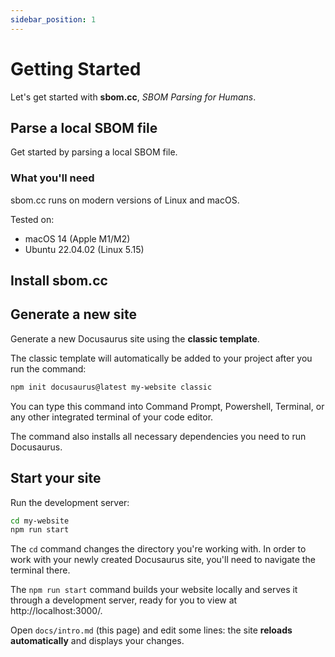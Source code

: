 ```yaml
---
sidebar_position: 1
---
```


# Getting Started

Let's get started with **sbom.cc**, *SBOM Parsing for Humans*.

## Parse a local SBOM file

Get started by parsing a local SBOM file.

### What you'll need

sbom.cc runs on modern versions of Linux and macOS.

Tested on:

- macOS 14 (Apple M1/M2)
- Ubuntu 22.04.02 (Linux 5.15)

## Install sbom.cc

## Generate a new site

Generate a new Docusaurus site using the **classic template**.

The classic template will automatically be added to your project after you run the command:

```bash
npm init docusaurus@latest my-website classic
```

You can type this command into Command Prompt, Powershell, Terminal, or any other integrated terminal of your code editor.

The command also installs all necessary dependencies you need to run Docusaurus.

## Start your site

Run the development server:

```bash
cd my-website
npm run start
```

The `cd` command changes the directory you're working with. In order to work with your newly created Docusaurus site, you'll need to navigate the terminal there.

The `npm run start` command builds your website locally and serves it through a development server, ready for you to view at http://localhost:3000/.

Open `docs/intro.md` (this page) and edit some lines: the site **reloads automatically** and displays your changes.
